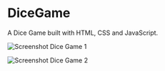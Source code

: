 # DiceGame
A Dice Game built with HTML, CSS and JavaScript.






![Screenshot Dice Game 1](https://user-images.githubusercontent.com/48926984/166554997-6201c64b-c2ce-4ecd-835f-1d9c6173edba.png)


![Screenshot Dice Game 2](https://user-images.githubusercontent.com/48926984/166555023-1f659143-59ff-486b-8b26-2d9ffa1af752.png)

